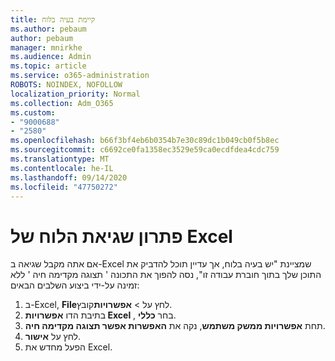 ```yaml
---
title: קיימת בעיה בלוח
ms.author: pebaum
author: pebaum
manager: mnirkhe
ms.audience: Admin
ms.topic: article
ms.service: o365-administration
ROBOTS: NOINDEX, NOFOLLOW
localization_priority: Normal
ms.collection: Adm_O365
ms.custom:
- "9000688"
- "2580"
ms.openlocfilehash: b66f3bf4eb6b0354b7e30c89dc1b049cb0f5b8ec
ms.sourcegitcommit: c6692ce0fa1358ec3529e59ca0ecdfdea4cdc759
ms.translationtype: MT
ms.contentlocale: he-IL
ms.lasthandoff: 09/14/2020
ms.locfileid: "47750272"
---
```

# <a name="resolving-excel-clipboard-error"></a>פתרון שגיאת הלוח של Excel

אם אתה מקבל שגיאה ב-Excel שמציינת "יש בעיה בלוח, אך עדיין תוכל להדביק את התוכן שלך בתוך חוברת עבודה זו", נסה להפוך את התכונה ' תצוגה מקדימה חיה ' ללא זמינה על-ידי ביצוע השלבים הבאים:

1. ב-Excel, **File**לחץ על  >  **אפשרויות**קובץ.
3. בתיבת הדו **אפשרויות Excel** , בחר **כללי**.
4. תחת **אפשרויות ממשק משתמש**, נקה את **האפשרות אפשר תצוגה מקדימה חיה**.
5. לחץ על **אישור**.
6. הפעל מחדש את Excel.
